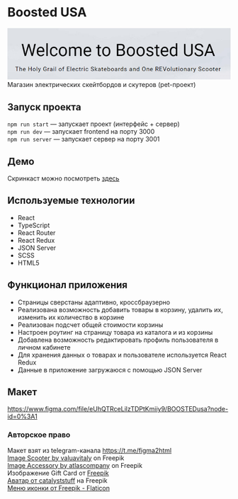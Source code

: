 # Boosted USA
<img src='./screenshots/screen.png' alt='Boosted USA' />
Mагазин электрических скейтбордов и скутеров (pet-проект)<br />

## Запуск проекта
`npm run start` — запускает проект (интерфейс + сервер) <br />
`npm run dev` — запускает frontend на порту 3000 <br />
`npm run server` — запускает сервер на порту 3001

## Демо
Скринкаст можно посмотреть [здесь](https://youtu.be/zCBipfIjCQM)

## Используемые технологии
* React
* TypeScript
* React Router
* React Redux
* JSON Server
* SCSS
* HTML5

## Функционал приложения
* Страницы сверстаны адаптивно, кроссбраузерно
* Реализована возможность добавить товары в корзину, удалить их, изменить их количество в корзине
* Реализован подсчет общей стоимости корзины
* Настроен роутинг на страницу товара из каталога и из корзины
* Добавлена возможность редактировать профиль пользователя в личном кабинете
* Для хранения данных о товарах и пользователе используется React Redux
* Данные в приложение загружаюся с помощью JSON Server

## Макет
https://www.figma.com/file/eUhQTRceLilzTDPtKmiiy9/BOOSTEDusa?node-id=0%3A1

### Авторское право
Макет взят из telegram-канала https://t.me/figma2html <br />
<a href="https://www.freepik.com/free-photo/black-scooter-photo-white-background-isolation_11180525.htm#query=scooter&from_query=%D1%81%D0%B0%D0%BC%D0%BE%D0%BA%D0%B0%D1%82&position=23&from_view=search&track=sph">Image Scooter by valuavitaly</a> on Freepik <br />
<a href="https://www.freepik.com/free-photo/trolley-wheels-isolated-white-background-close-up_21939070.htm#query=%D0%BA%D0%BE%D0%BB%D0%B5%D1%81%D0%BE%20%D1%81%D0%B0%D0%BC%D0%BE%D0%BA%D0%B0%D1%82%D0%B0&position=17&from_view=search&track=ais">Image Accessory by atlascompany</a> on Freepik <br />
Изображение Gift Card от <a href="https://ru.freepik.com/free-vector/_1217932.htm#query=gift%20vaucher%20scooter&position=1&from_view=search&track=ais">Freepik</a> <br />
<a href="https://ru.freepik.com/free-vector/_13486463.htm#query=avatar&position=2&from_view=search&track=sph">Аватар от catalyststuff</a> на Freepik <br />
<a href="https://www.flaticon.com/ru/free-icons/" title="меню иконки">Меню иконки от Freepik - Flaticon</a>

